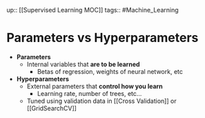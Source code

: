 up:: [[Supervised Learning MOC]]
tags:: #Machine_Learning 
# Parameters vs Hyperparameters
- **Parameters**
	- Internal variables that **are to be learned**
		- Betas of regression, weights of neural network, etc
- **Hyperparameters**
	- External parameters that **control how you learn**
		- Learning rate, number of trees, etc...
	- Tuned using validation data in [[Cross Validation]] or [[GridSearchCV]]